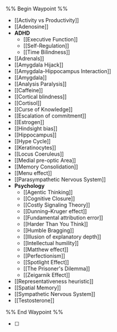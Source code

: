 
%% Begin Waypoint %%
- [[Activity vs Productivity]]
- [[Adenosine]]
- **ADHD**
	- [[Executive Function]]
	- [[Self-Regulation]]
	- [[Time Bilindness]]
- [[Adrenals]]
- [[Amygdala Hijack]]
- [[Amygdala-Hippocampus Interaction]]
- [[Amygdala]]
- [[Analysis Paralysis]]
- [[Caffeine]]
- [[Cortical blindness]]
- [[Cortisol]]
- [[Curse of Knowledge]]
- [[Escalation of commitment]]
- [[Estrogen]]
- [[Hindsight bias]]
- [[Hippocampus]]
- [[Hype Cycle]]
- [[Keratinocytes]]
- [[Locus Coeruleus]]
- [[Medial pre-optic Area]]
- [[Memory Consolidation]]
- [[Menu effect]]
- [[Parasympathetic Nervous System]]
- **Psychology**
	- [[Agentic Thinking]]
	- [[Cognitive Closure]]
	- [[Costly Signaling Theory]]
	- [[Dunning–Kruger effect]]
	- [[Fundamental attribution error]]
	- [[Harder Than You Think]]
	- [[Humble Bragging]]
	- [[Illusion of explanatory depth]]
	- [[Intellectual humility]]
	- [[Matthew effect]]
	- [[Perfectionism]]
	- [[Spotlight Effect]]
	- [[The Prisoner's Dilemma]]
	- [[Zeigarnik Effect]]
- [[Representativeness heuristic]]
- [[Spatial Memory]]
- [[Sympathetic Nervous System]]
- [[Testosterone]]

%% End Waypoint %%

- [ ] 